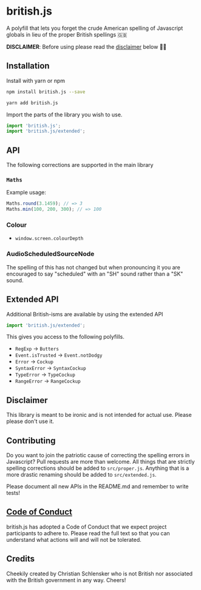 # british.js

A polyfill that lets you forget the crude American spelling of Javascript globals in lieu of
the proper British spellings 🇬🇧

**DISCLAIMER**: Before using please read the [disclaimer](#disclaimer) below 💂‍♀️

## Installation

Install with yarn or npm

```bash
npm install british.js --save
```

```bash
yarn add british.js
```

Import the parts of the library you wish to use.

```javascript
import 'british.js';
import 'british.js/extended';
```

## API

The following corrections are supported in the main library

### `Maths`

Example usage:

```javascript
Maths.round(3.1459); // => 3
Maths.min(100, 200, 300); // => 100
```

### Colour

- `window.screen.colourDepth`

### AudioScheduledSourceNode

The spelling of this has not changed but when pronouncing it you are encouraged to say "scheduled"
with an "SH" sound rather than a "SK" sound.

## Extended API

Additional British-isms are available by using the extended API

```javascript
import 'british.js/extended';
```

This gives you access to the following polyfills.

- `RegExp` -> `Butters`
- `Event.isTrusted` -> `Event.notDodgy`
- `Error` -> `Cockup`
- `SyntaxError` -> `SyntaxCockup`
- `TypeError` -> `TypeCockup`
- `RangeError` -> `RangeCockup`

## Disclaimer

This library is meant to be ironic and is not intended for actual use. Please please
don't use it.

## Contributing

Do you want to join the patriotic cause of correcting the spelling errors in Javascript? Pull
requests are more than welcome.
All things that are strictly spelling corrections should be added to `src/proper.js`.
Anything that is a more drastic renaming should be added to `src/extended.js`.

Please document all new APIs in the README.md and remember to write tests!

## [Code of Conduct](http://todogroup.org/opencodeofconduct/)

british.js has adopted a Code of Conduct that we expect project participants
to adhere to. Please read the full text so that you can understand what
actions will and will not be tolerated.

## Credits

Cheekily created by Christian Schlensker who is not British nor associated with the
British government in any way. Cheers!
